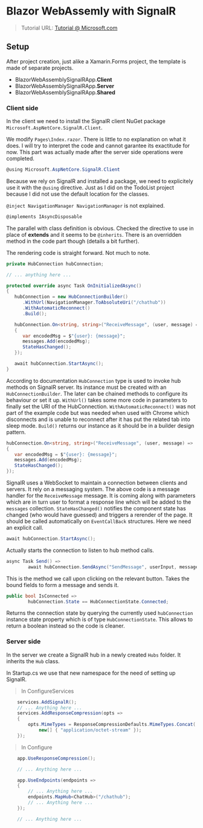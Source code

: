 Blazor WebAssemly with SignalR
==============================

> Tutorial URL: [Tutorial @ Microsoft.com](https://docs.microsoft.com/en-gb/aspnet/core/tutorials/signalr-blazor?view=aspnetcore-5.0)

## Setup

After project creation, just alike a Xamarin.Forms project, the template is made of separate projects.

- BlazorWebAssemblySignalRApp.__Client__
- BlazorWebAssemblySignalRApp.__Server__
- BlazorWebAssemblySignalRApp.__Shared__

### Client side

In the client we need to install the SignalR client NuGet package `Microsoft.AspNetCore.SignalR.Client`.

We modify `Pages\Index.razor`. 
There is little to no explanation on what it does. I will try to interpret the code and cannot garantee its exactitude for now.
This part was actually made after the server side operations were completed.

```csharp
@using Microsoft.AspNetCore.SignalR.Client
```
Because we rely on SignalR and installed a package, we need to explicitely use it with the `@using` directive. Just as I did on the TodoList project because I did not use the default location for the classes.

`@inject NavigationManager NavigationManager` is not explained. 
```csharp
@implements IAsyncDisposable
```
The parallel with class definition is obvious.
Checked the directive to use in place of __extends__ and it seems to be `@inherits`. There is an overridden method in the code part though (details a bit further).

The rendering code is straight forward. Not much to note.

```csharp
private HubConnection hubConnection;

// ... anything here ...

protected override async Task OnInitializedAsync()
{
   hubConnection = new HubConnectionBuilder()
      .WithUrl(NavigationManager.ToAbsoluteUri("/chathub"))
      .WithAutomaticReconnect()
      .Build();

   hubConnection.On<string, string>("ReceiveMessage", (user, message) =>
   {
      var encodedMsg = $"{user}: {message}";
      messages.Add(encodedMsg);
      StateHasChanged();
   });

   await hubConnection.StartAsync();
}
```
According to documentation `HubConnection` type is used to invoke hub methods on SignalR server. Its instance must be created with an `HubConnectionBuilder`. The later can be chained methods to configure its behaviour or set it up. `WithUrl()` takes some more code in parameters to finally set the URI of the HubConnection.
`WithAutomaticReconnect()` was not part of the example code but was needed when used with Chrome which disconnects and is unable to reconnect after it has put the related tab into sleep mode.
`Build()` returns our instance as it should be in a builder design pattern.

```csharp
hubConnection.On<string, string>("ReceiveMessage", (user, message) =>
{
   var encodedMsg = $"{user}: {message}";
   messages.Add(encodedMsg);
   StateHasChanged();
});
```
SignalR uses a WebSocket to maintain a connection between clients and servers. It rely on a messaging system. The above code is a message handler for the `ReceiveMessage` message. It is coming along with parameters which are in turn user to format a response line which will be added to the `messages` collection.
`StateHasChanged()` notifies the component state has changed (who would have guessed) and triggers a rerender of the page. It should be called automatically on `EventCallBack` structures. Here we need an explicit call.

```csharp
await hubConnection.StartAsync();
```

Actually starts the connection to listen to hub method calls.

```csharp
async Task Send() =>
        await hubConnection.SendAsync("SendMessage", userInput, messageInput);
```

This is the method we call upon clicking on the relevant button. Takes the bound fields to form a message and sends it. 

```csharp
public bool IsConnected =>
        hubConnection.State == HubConnectionState.Connected;
```

Returns the connection state by querying the currently used `hubConnection` instance state property which is of type `HubConnectionState`. This allows to return a boolean instead so the code is cleaner.

### Server side

In the server we create a SignalR hub in a newly created `Hubs` folder.
It inherits the `Hub` class.

In Startup.cs we use that new namespace for the need of setting up SignalR.

> In ConfigureServices

```csharp
    services.AddSignalR();
    // ... Anything here ...
    services.AddResponseCompression(opts =>
    {
        opts.MimeTypes = ResponseCompressionDefaults.MimeTypes.Concat(
            new[] { "application/octet-stream" });
    });
```

> In Configure

```csharp
    app.UseResponseCompression();

    // ... Anything here ...

    app.UseEndpoints(endpoints =>
    {
        // ... Anything here ...
        endpoints.MapHub<ChatHub>("/chathub");
        // ... Anything here ...
    });

    // ... Anything here ...
```
